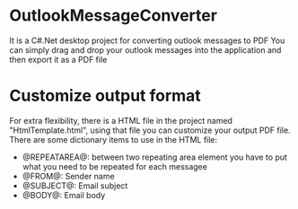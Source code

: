 # OutlookMessageConverter
It is a C#.Net desktop project for converting outlook messages to PDF
You can simply drag and drop your outlook messages into the application and then export it as a PDF file
# Customize output format
For extra flexibility, there is a HTML file in the project named "HtmlTemplate.html", using that file you can customize your output PDF file. There are some dictionary items to use in the HTML file:
- @REPEATAREA@: between two repeating area element you have to put what you need to be repeated for each messagee
- @FROM@: Sender name
- @SUBJECT@: Email subject
- @BODY@: Email body
